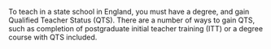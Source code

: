 To teach in a state school in England, you must have a degree, and gain Qualified Teacher Status (QTS). There are a number of ways to gain QTS, such as completion of postgraduate initial teacher training (ITT) or a degree course with QTS included.